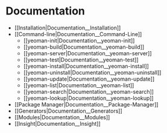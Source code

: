 # Documentation

- [[Installation|Documentation__Installation]]
- [[Command-line|Documentation__Command-Line]]
  - [[yeoman-init|Documentation__yeoman-init]]
  - [[yeoman-build|Documentation__yeoman-build]]
  - [[yeoman-server|Documentation__yeoman-server]]
  - [[yeoman-test|Documentation__yeoman-test]]
  - [[yeoman-install|Documentation__yeoman-install]]
  - [[yeoman-uninstall|Documentation__yeoman-uninstall]]
  - [[yeoman-update|Documentation__yeoman-update]]
  - [[yeoman-list|Documentation__yeoman-list]]
  - [[yeoman-search|Documentation__yeoman-search]]
  - [[yeoman-lookup|Documentation__yeoman-lookup]]
- [[Package Manager|Documentation__Package-Manager]]
- [[Generators|Documentation__Generators]]
- [[Modules|Documentation__Modules]]
- [[Insight|Documentation__Insight]]

